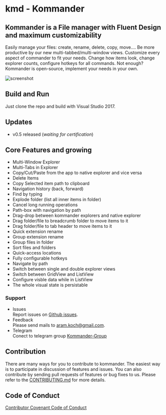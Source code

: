 # kmd - Kommander
## Kommander is a File manager with Fluent Design and maximum customizability 
Easily manage your files: create, rename, delete, copy, move.... 
Be more productive by our new multi-tabbed/multi-window views. 
Customize every aspect of commander to fit your needs. Change how items look, change explorer counts, configure hotkeys for all commands. 
Not enough? Kommander is open-source, implement your needs in your own.

![screenshot](https://i.imgur.com/PtB1V4P.png)

## Build and Run
Just clone the repo and build with Visual Studio 2017.

## Updates
* v0.5 released (*waiting for certification*)

## Core Features and growing
* Multi-Window Explorer
* Multi-Tabs in Explorer
* Copy/Cut/Paste from the app to native explorer and vice versa
* Delete Items
* Copy Selected item path to clipboard
* Navigation history (back, forward)
* Find by typing
* Explode folder (list all inner items in folder)
* Cancel long running operations
* Path-box with navigation by path
* Drag-drop between kommander explorers and native explorer
* Drag folder/file to breadcrumb folder to move items to it
* Drag folder/file to tab header to move items to it
* Quick extension rename
* Group extension rename
* Group files in folder
* Sort files and folders
* Quick-access locations
* Fully configurable hotkeys
* Navigate by path
* Switch between single and double explorer views
* Switch between GridView and ListView
* Configure visble data while in ListView
* The whole visual state is persistable

### Support
- Issues<br />Report issues on [Github issues](https://github.com/OData/RESTier/issues).
- Feedback<br />Please send mails to [aram.koch@gmail.com](mailto:aram.koch@gmail.com).
- Telegram<br />Conect to telegram group [Kommander-Group](https://t.me/joinchat/CdXk5w8Re0diPJwAfpbt_w)

## Contribution
There are many ways for you to contribute to kommander. The easiest way is to participate in discussion of features and issues. You can also contribute by sending pull requests of features or bug fixes to us. Please refer to the [CONTRIBUTING.md](https://github.com/kommanderapp/kmd-uwp/blob/master/CONTRIBUTING.md) for more details.

## Code of Conduct
[Contributor Covenant Code of Conduct](https://github.com/kommanderapp/kmd-uwp/blob/master/CODE_OF_CONDUCT.md)
